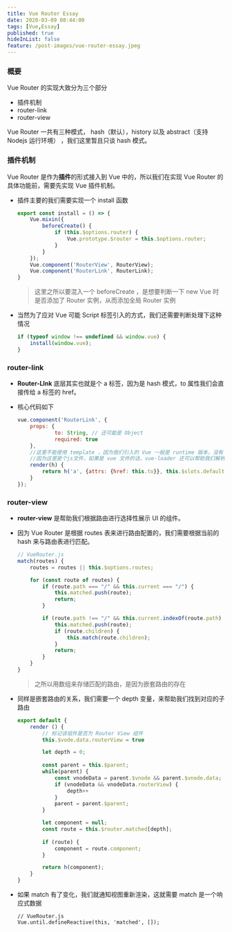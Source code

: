 ```yaml
---
title: Vue Router Essay
date: 2020-03-09 08:44:00
tags: [Vue,Essay]
published: true
hideInList: false
feature: /post-images/vue-router-essay.jpeg
---
```

### 概要

Vue Router 的实现大致分为三个部分

* 插件机制
* router-link
* router-view

Vue Router 一共有三种模式， hash（默认），history 以及 abstract（支持 Nodejs 运行环境） ，我们这里暂且只谈 hash 模式。

### 插件机制

Vue Router 是作为**插件**的形式接入到 Vue 中的，所以我们在实现 Vue Router 的具体功能前，需要先实现 Vue 插件机制。

* 插件主要的我们需要实现一个 install 函数

	```js
	export const install = () => {
		Vue.mixin({
			beforeCreate() {
				if (this.$options.router) {
					Vue.prototype.$router = this.$options.router;
				}
			}
		});
		Vue.component('RouterView', RouterView);
		Vue.component('RouterLink', RouterLink);
	}
	```
	
	> 	这里之所以要混入一个 beforeCreate ，是想要判断一下 new Vue 时是否添加了 Router 实例，从而添加全局 Router 实例
	
* 当然为了应对 Vue 可能 Script 标签引入的方式，我们还需要判断处理下这种情况

	```js
	if (typeof window !== undefined && window.vue) {
		install(window.vue);
	}
	```
	
### router-link

* **Router-LInk** 底层其实也就是个 a 标签，因为是 hash 模式，to 属性我们会直接传给 a 标签的 href。

* 核心代码如下

	```js
	vue.component('RouterLink', {
		props: {
				to: String, // 还可能是 Object
				required: true
		},
		//这里不能使用 template ，因为我们引入的 Vue 一般是 runtime 版本，没有 compiler，无法解析 template
		//因为这里是个js文件，如果是 vue 文件的话，vue-loader 还可以帮助我们解析 template
		render(h) { 
			return h('a', {attrs: {href: this.to}}, this.$slots.default);
		}
	});
	```
	
### router-view

* **router-view** 是帮助我们根据路由进行选择性展示 UI 的组件。


* 因为 Vue Router 是根据 routes 表来进行路由配置的，我们需要根据当前的 hash 来与路由表进行匹配。

	```js
	// VueRouter.js
	match(routes) {
		routes = routes || this.$options.routes;

		for (const route of routes) {
			if (route.path === "/" && this.current === "/") {
				this.matched.push(route);
				return;
			}

			if (route.path !== "/" && this.current.indexOf(route.path) !== -1) {
				this.matched.push(route);
				if (route.children) {
					this.match(route.children);
				}
				return;
			}
		}
	}
	```
	
	> 	之所以用数组来存储匹配的路由，是因为嵌套路由的存在

* 同样是嵌套路由的关系，我们需要一个 depth 变量，来帮助我们找到对应的子路由

	```js
	export default {
		render () {
			// 标记该组件是否为 Router View 组件
			this.$vode.data.routerView = true

			let depth = 0;
			
			const parent = this.$parent;
			while(parent) {
				const vnodeData = parent.$vnode && parent.$vnode.data;
				if (vnodeData && vnodeData.routerView) {
					depth++
				}
				parent = parent.$parent;
			}
	
			let component = null;
			const route = this.$router.matched[depth];
		
			if (route) {
				component = route.component;
			}

			return h(component);
		}		
	}
	```
	
* 如果 match 有了变化，我们就通知视图重新渲染，这就需要 match 是一个响应式数据

	```
	// VueRouter.js
	Vue.until.defineReactive(this, 'matched', []);
	```





